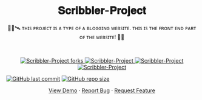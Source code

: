 <h1 align="center">𝐒𝐜𝐫𝐢𝐛𝐛𝐥𝐞𝐫-𝐏𝐫𝐨𝐣𝐞𝐜𝐭</h1>
<p align="center">👨‍🎓🛰️  ᴛʜɪꜱ ᴘʀᴏᴊᴇᴄᴛ ɪꜱ ᴀ ᴛʏᴘᴇ ᴏꜰ ᴀ ʙʟᴏɢɢɪɴɢ ᴡᴇʙꜱɪᴛᴇ. ᴛʜɪꜱ ɪꜱ ᴛʜᴇ ꜰʀᴏɴᴛ ᴇɴᴅ ᴘᴀʀᴛ ᴏꜰ ᴛʜᴇ ᴡᴇʙꜱɪᴛᴇ!  🤖🎯  <p><br>
<a href="https://github.com/ashish2030/Scribbler-Project/fork" target="blank">

<p align="center">
  <img src="https://img.shields.io/github/forks/ashish2030/Scribbler-Project?style=flat-square" alt="Scribbler-Project forks"/>
</a>
<a href="https://github.com/ashish2030/Scribbler-Project/stargazers" target="blank">
<img src="https://img.shields.io/github/stars/ashish2030/Scribbler-Project?style=flat-square" alt="Scribbler-Project"/>
</a>
<a href="https://github.com/ashish2030/Scribbler-Project/issues" target="blank">
<img src="https://img.shields.io/github/issues/ashish2030/Scribbler-Project?style=flat-square" alt="Scribbler-Project"/>
</a>
<a href="https://github.com/ashish2030/Scribbler-Project/pulls" target="blank">
<img src="https://img.shields.io/github/issues-pr/ashish2030/Scribbler-Project?style=flat-square" alt="Scribbler-Project"/>
</a>
  </p>
  
 [![GitHub last commit](https://img.shields.io/github/last-commit/ashish2030/Scribbler-Project)](https://github.com/ashish2030/Scribbler-Project/commits/master)
[![GitHub repo size](https://img.shields.io/github/repo-size/ashish2030/Scribbler-Project)](https://github.com/ashish2030/Scribbler-Project/archive/master.zip)
 
<!--https://user-images.githubusercontent.com/61516051/117543060-d994d900-b038-11eb-8e3c-cdcef2cce735.mp4-->

<p align="center">
    <a href="https://github.com/Ashish2030/Scribbler-Project" target="blank">View Demo</a>
    ·
    <a href="https://github.com/ashish2030/Scribbler-Project/issues/new/choose">Report Bug</a>
    ·
    <a href="https://github.com/ashish2030/Scribbler-Project/issues/new/choose">Request Feature</a>
</p>
